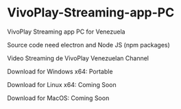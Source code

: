 # VivoPlay-Streaming-app-PC
VivoPlay Streaming app PC for Venezuela

Source code need electron and Node JS (npm packages)

Video Streaming de VivoPlay Venezuelan Channel

Download for Windows x64: Portable

Download for Linux x64: Coming Soon

Download for MacOS: Coming Soon
